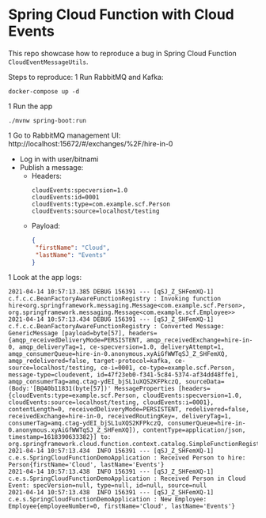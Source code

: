 # Spring Cloud Function with Cloud Events

This repo showcase how to reproduce a bug in Spring Cloud Function `CloudEventMessageUtils`.

Steps to reproduce:
1 Run RabbitMQ and Kafka:
  ```shell
  docker-compose up -d
  ```
1 Run the app
  ```shell
  ./mvnw spring-boot:run
  ```
1 Go to RabbitMQ management UI: http://localhost:15672/#/exchanges/%2F/hire-in-0
  * Log in with user/bitnami
  * Publish a message:
    * Headers:
      ```
      cloudEvents:specversion=1.0
      cloudEvents:id=0001
      cloudEvents:type=com.example.scf.Person
      cloudEvents:source=localhost/testing
      ```
    * Payload:
      ```json
      {
       "firstName": "Cloud",
       "lastName": "Events"
      }
      ```
1 Look at the app logs:
  ```
  2021-04-14 10:57:13.385 DEBUG 156391 --- [qSJ_Z_SHFemXQ-1] c.f.c.c.BeanFactoryAwareFunctionRegistry : Invoking function hire<org.springframework.messaging.Message<com.example.scf.Person>, org.springframework.messaging.Message<com.example.scf.Employee>>
  2021-04-14 10:57:13.434 DEBUG 156391 --- [qSJ_Z_SHFemXQ-1] c.f.c.c.BeanFactoryAwareFunctionRegistry : Converted Message: GenericMessage [payload=byte[57], headers={amqp_receivedDeliveryMode=PERSISTENT, amqp_receivedExchange=hire-in-0, amqp_deliveryTag=1, ce-specversion=1.0, deliveryAttempt=1, amqp_consumerQueue=hire-in-0.anonymous.xyAiGfWWTqSJ_Z_SHFemXQ, amqp_redelivered=false, target-protocol=kafka, ce-source=localhost/testing, ce-i=0001, ce-type=example.scf.Person, message-type=cloudevent, id=47f23eb0-f341-5c84-5374-af34dd48ffe1, amqp_consumerTag=amq.ctag-ydEI_bjSL1uXQS2KFPkczQ, sourceData=(Body:'[B@40b11831(byte[57])' MessageProperties [headers={cloudEvents:type=example.scf.Person, cloudEvents:specversion=1.0, cloudEvents:source=localhost/testing, cloudEvents:i=0001}, contentLength=0, receivedDeliveryMode=PERSISTENT, redelivered=false, receivedExchange=hire-in-0, receivedRoutingKey=, deliveryTag=1, consumerTag=amq.ctag-ydEI_bjSL1uXQS2KFPkczQ, consumerQueue=hire-in-0.anonymous.xyAiGfWWTqSJ_Z_SHFemXQ]), contentType=application/json, timestamp=1618390633382}] to: org.springframework.cloud.function.context.catalog.SimpleFunctionRegistry$OriginalMessageHolder@311ca203
  2021-04-14 10:57:13.434  INFO 156391 --- [qSJ_Z_SHFemXQ-1] c.e.s.SpringCloudFunctionDemoApplication : Received Person to hire: Person{firstName='Cloud', lastName='Events'}
  2021-04-14 10:57:13.438  INFO 156391 --- [qSJ_Z_SHFemXQ-1] c.e.s.SpringCloudFunctionDemoApplication : Received Person in Cloud Event: specVersion=null, type=null, id=null, source=null
  2021-04-14 10:57:13.438  INFO 156391 --- [qSJ_Z_SHFemXQ-1] c.e.s.SpringCloudFunctionDemoApplication : New Employee: Employee{employeeNumber=0, firstName='Cloud', lastName='Events'}
  ```
